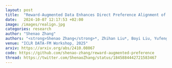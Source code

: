 ```yaml
---
layout: post
title:  "Reward-Augmented Data Enhances Direct Preference Alignment of LLMs"
date:   2024-10-07 12:17:53 +02:00
image: /images/realign.jpg
categories: research
author: "Shenao Zhang"
authors: "<strong>Shenao Zhang</strong>*, Zhihan Liu*, Boyi Liu, Yufeng Zhang, Yingxiang Yang, Yongfei Liu, Liyu Chen, Tao Sun, Zhaoran Wang"
venue: "ICLR DATA-FM Workshop, 2025"
arxiv: https://arxiv.org/abs/2410.08067
code: https://github.com/shenao-zhang/reward-augmented-preference
thread: https://twitter.com/ShenaoZhang/status/1845884442721583467
---
```

